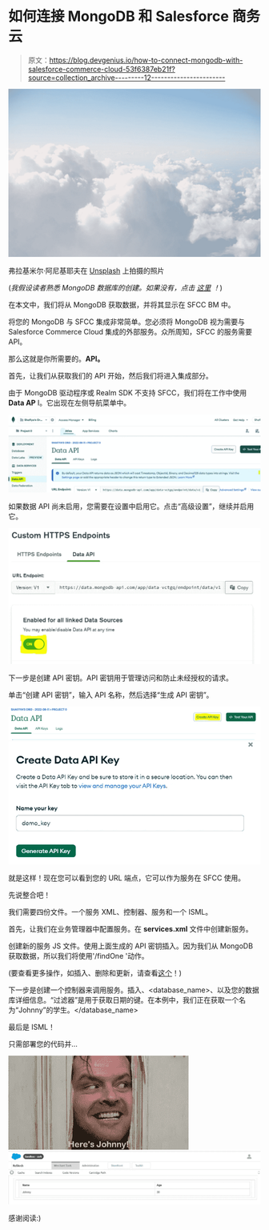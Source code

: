 # 如何连接 MongoDB 和 Salesforce 商务云

> 原文：<https://blog.devgenius.io/how-to-connect-mongodb-with-salesforce-commerce-cloud-53f6387eb21f?source=collection_archive---------12----------------------->

![](img/a3d2964d13dc5e741a0fdccd32f68414.png)

弗拉基米尔·阿尼基耶夫在 [Unsplash](https://unsplash.com?utm_source=medium&utm_medium=referral) 上拍摄的照片

(*我假设读者熟悉 MongoDB 数据库的创建。如果没有，点击* [*这里*](https://www.mongodb.com/basics/create-database) *！*)

在本文中，我们将从 MongoDB 获取数据，并将其显示在 SFCC BM 中。

将您的 MongoDB 与 SFCC 集成非常简单。您必须将 MongoDB 视为需要与 Salesforce Commerce Cloud 集成的外部服务。众所周知，SFCC 的服务需要 API。

那么这就是你所需要的。**API。**

首先，让我们从获取我们的 API 开始，然后我们将进入集成部分。

由于 MongoDB 驱动程序或 Realm SDK 不支持 SFCC，我们将在工作中使用 **Data AP** I。它出现在左侧导航菜单中。

![](img/c55c5cce7686cc86dfbc88e2b50cecf3.png)

如果数据 API 尚未启用，您需要在设置中启用它。点击“高级设置”，继续并启用它。

![](img/6d4d25d17817157043844e6dd3600ef7.png)

下一步是创建 API 密钥。API 密钥用于管理访问和防止未经授权的请求。

单击“创建 API 密钥”，输入 API 名称，然后选择“生成 API 密钥”。

![](img/74642d504b0d9471d4f3ad93bba79301.png)![](img/bcf362a334ac7a6da8c654cb6aeb8067.png)

就是这样！现在您可以看到您的 URL 端点，它可以作为服务在 SFCC 使用。

先说整合吧！

我们需要四份文件。一个服务 XML、控制器、服务和一个 ISML。

首先，让我们在业务管理器中配置服务。在 **services.xml** 文件中创建新服务。

创建新的服务 JS 文件。使用上面生成的 API 密钥插入<your-api-key>。因为我们从 MongoDB 获取数据，所以我们将使用'/findOne '动作。</your-api-key>

(要查看更多操作，如插入、删除和更新，请查看[这个](https://www.mongodb.com/docs/atlas/api/data-api/)！)

下一步是创建一个控制器来调用服务。插入<data source="">、<database_name>、<collection>以及您的数据库详细信息。“过滤器”是用于获取日期的键。在本例中，我们正在获取一个名为“Johnny”的学生。</collection></database_name></data>

最后是 ISML！

只需部署您的代码并…

![](img/569be8379fb6e077bfbed563a84b79ab.png)![](img/e453f557fe3dcc770de09da9f7f6b97e.png)

感谢阅读:)